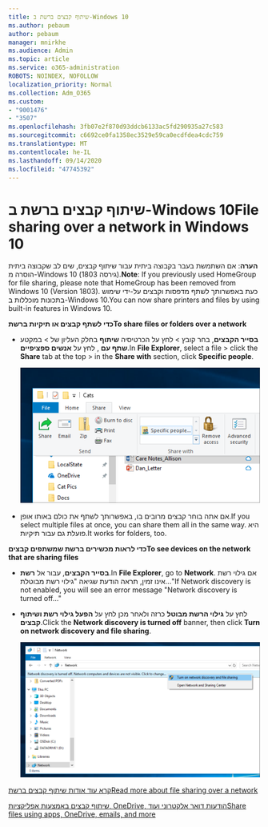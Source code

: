 ```yaml
---
title: שיתוף קבצים ברשת ב-Windows 10
ms.author: pebaum
author: pebaum
manager: mnirkhe
ms.audience: Admin
ms.topic: article
ms.service: o365-administration
ROBOTS: NOINDEX, NOFOLLOW
localization_priority: Normal
ms.collection: Adm_O365
ms.custom:
- "9001476"
- "3507"
ms.openlocfilehash: 3fb07e2f870d93ddcb6133ac5fd290935a27c583
ms.sourcegitcommit: c6692ce0fa1358ec3529e59ca0ecdfdea4cdc759
ms.translationtype: MT
ms.contentlocale: he-IL
ms.lasthandoff: 09/14/2020
ms.locfileid: "47745392"
---
```

# <a name="file-sharing-over-a-network-in-windows-10"></a><span data-ttu-id="f9ec1-102">שיתוף קבצים ברשת ב-Windows 10</span><span class="sxs-lookup"><span data-stu-id="f9ec1-102">File sharing over a network in Windows 10</span></span>

<span data-ttu-id="f9ec1-103">**הערה**: אם השתמשת בעבר בקבוצה ביתית עבור שיתוף קבצים, שים לב שקבוצה ביתית הוסרה מ-Windows 10 (גירסה 1803).</span><span class="sxs-lookup"><span data-stu-id="f9ec1-103">**Note**: If you previously used HomeGroup for file sharing, please note that HomeGroup has been removed from Windows 10 (Version 1803).</span></span> <span data-ttu-id="f9ec1-104">כעת באפשרותך לשתף מדפסות וקבצים על-ידי שימוש בתכונות מוכללות ב-Windows 10.</span><span class="sxs-lookup"><span data-stu-id="f9ec1-104">You can now share printers and files by using built-in features in Windows 10.</span></span>

<span data-ttu-id="f9ec1-105">**כדי לשתף קבצים או תיקיות ברשת**</span><span class="sxs-lookup"><span data-stu-id="f9ec1-105">**To share files or folders over a network**</span></span>

- <span data-ttu-id="f9ec1-106">**בסייר הקבצים**, בחר קובץ > לחץ על הכרטיסיה **שיתוף** בחלק העליון של > במקטע **שתף עם** , לחץ על **אנשים ספציפיים**.</span><span class="sxs-lookup"><span data-stu-id="f9ec1-106">In **File Explorer**, select a file > click the **Share** tab at the top > in the **Share with** section, click **Specific people**.</span></span>

    ![שיתוף קובץ עם אנשים ספציפיים.](media/share-with-specific-people.png)
          
- <span data-ttu-id="f9ec1-108">אם אתה בוחר קבצים מרובים בו, באפשרותך לשתף את כולם באותו אופן.</span><span class="sxs-lookup"><span data-stu-id="f9ec1-108">If you select multiple files at once, you can share them all in the same way.</span></span> <span data-ttu-id="f9ec1-109">היא פועלת גם עבור תיקיות.</span><span class="sxs-lookup"><span data-stu-id="f9ec1-109">It works for folders, too.</span></span>

<span data-ttu-id="f9ec1-110">**כדי לראות מכשירים ברשת שמשתפים קבצים**</span><span class="sxs-lookup"><span data-stu-id="f9ec1-110">**To see devices on the network that are sharing files**</span></span>

- <span data-ttu-id="f9ec1-111">**בסייר הקבצים**, עבור אל **רשת**.</span><span class="sxs-lookup"><span data-stu-id="f9ec1-111">In **File Explorer**, go to **Network**.</span></span> <span data-ttu-id="f9ec1-112">אם גילוי רשת אינו זמין, תראה הודעת שגיאה "גילוי רשת מבוטלת..."</span><span class="sxs-lookup"><span data-stu-id="f9ec1-112">If Network discovery is not enabled, you will see an error message "Network discovery is turned off..."</span></span>

- <span data-ttu-id="f9ec1-113">לחץ על **גילוי הרשת מבוטל** כרזה ולאחר מכן לחץ על **הפעל גילוי רשת ושיתוף קבצים**.</span><span class="sxs-lookup"><span data-stu-id="f9ec1-113">Click the **Network discovery is turned off** banner, then click **Turn on network discovery and file sharing**.</span></span>

    ![הפעלת גילוי רשת ושיתוף קבצים.](media/turn-on-network-discovery.png)

[<span data-ttu-id="f9ec1-115">קרא עוד אודות שיתוף קבצים ברשת</span><span class="sxs-lookup"><span data-stu-id="f9ec1-115">Read more about file sharing over a network</span></span>](https://support.microsoft.com/help/4092694/windows-10-file-sharing-over-a-network)

[<span data-ttu-id="f9ec1-116">שיתוף קבצים באמצעות אפליקציות, OneDrive, הודעות דואר אלקטרוני ועוד</span><span class="sxs-lookup"><span data-stu-id="f9ec1-116">Share files using apps, OneDrive, emails, and more</span></span>](https://support.microsoft.com/help/4027674/windows-10-share-files-in-file-explorer)

